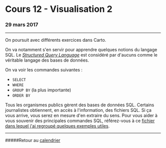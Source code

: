 # Cours 12 - Visualisation 2
### 29 mars 2017
-----

On poursuit avec différents exercices dans Carto.

On va notamment s'en servir pour apprendre quelques notions du langage SQL. Le *[Structured Query Language](https://fr.wikipedia.org/wiki/Structured_Query_Language)* est considéré par d'aucuns comme le véritable langage des bases de données.

On va voir les commandes suivantes :

- `SELECT`
- `WHERE`
- `GROUP BY` (la plus importante)
- `ORDER BY`

Tous les organismes publics gèrent des bases de données SQL. Certains journalistes obtiennent, en accès à l'information, des fichiers SQL. Si ça vous arrive, vous serez en mesure d'en extraire du sens. Pour vous aider à vous souvenir des principales commandes SQL, référez-vous à ce [fichier dans lequel j'ai regroupé quelques exemples utiles](https://gist.github.com/jhroy/21acbdf067adc6721b20fbb8aabe020a#file-mysql-requetes-sql).

-----

#####Retour au [calendrier](/calendrier.md)

